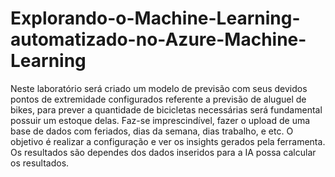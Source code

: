 # Explorando-o-Machine-Learning-automatizado-no-Azure-Machine-Learning
Neste laboratório será criado um modelo de previsão com seus devidos pontos de extremidade configurados referente a previsão de aluguel de bikes, para prever a quantidade de bicicletas necessárias será fundamental possuir um estoque delas. Faz-se imprescindível, fazer o upload de uma base de dados com feriados, dias da semana, dias trabalho, e etc. O objetivo é realizar a configuração e ver os insights gerados pela ferramenta. Os resultados são dependes dos dados inseridos para a IA possa calcular os resultados.
